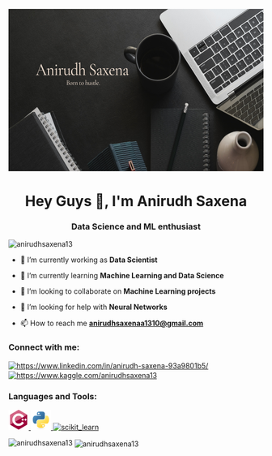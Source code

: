 <img src = "cover.png"
     width=1000px
     height=320px>


<h1 align="center">Hey Guys 👋, I'm Anirudh Saxena</h1>
<h3 align="center">Data Science and ML enthusiast</h3>

<p align="left"> <img src="https://komarev.com/ghpvc/?username=anirudhsaxena13&label=Profile%20views&color=0eb4a1&style=plastic" alt="anirudhsaxena13" /> </p>

- 🔭 I’m currently working as **Data Scientist**

- 🌱 I’m currently learning **Machine Learning and Data Science**

- 👯 I’m looking to collaborate on **Machine Learning projects**

- 🤝 I’m looking for help with **Neural Networks**

- 📫 How to reach me **anirudhsaxenaa1310@gmail.com**

<h3 align="left">Connect with me:</h3>
<p align="left">
<a href="https://linkedin.com/in/https://www.linkedin.com/in/anirudh-saxena-93a9801b5/" target="blank"><img align="center" src="https://raw.githubusercontent.com/rahuldkjain/github-profile-readme-generator/master/src/images/icons/Social/linked-in-alt.svg" alt="https://www.linkedin.com/in/anirudh-saxena-93a9801b5/" height="30" width="40" /></a>
<a href="https://kaggle.com/https://www.kaggle.com/anirudhsaxena13" target="blank"><img align="center" src="https://raw.githubusercontent.com/rahuldkjain/github-profile-readme-generator/master/src/images/icons/Social/kaggle.svg" alt="https://www.kaggle.com/anirudhsaxena13" height="30" width="40" /></a>
</p>

<h3 align="left">Languages and Tools:</h3>
<p align="left"> <a href="https://www.w3schools.com/cpp/" target="_blank"> <img src="https://raw.githubusercontent.com/devicons/devicon/master/icons/cplusplus/cplusplus-original.svg" alt="cplusplus" width="40" height="40"/> </a> <a href="https://www.python.org" target="_blank"> <img src="https://raw.githubusercontent.com/devicons/devicon/master/icons/python/python-original.svg" alt="python" width="40" height="40"/> </a> <a href="https://scikit-learn.org/" target="_blank"> <img src="https://upload.wikimedia.org/wikipedia/commons/0/05/Scikit_learn_logo_small.svg" alt="scikit_learn" width="40" height="40"/> </a> </p>

<p><img  { display:block; }   align="left" src="https://github-readme-stats.vercel.app/api/top-langs?username=anirudhsaxena13&show_icons=true&theme=dark&locale=en&layout=compact" alt="anirudhsaxena13" /></p>


<p>&nbsp;<img { display:block; } align="center" src="https://github-readme-stats.vercel.app/api?username=anirudhsaxena13&show_icons=true&theme=dark&locale=en" alt="anirudhsaxena13" /></p>
